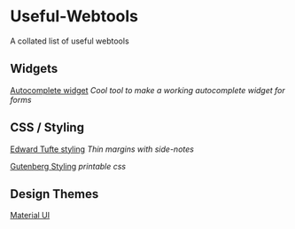 # Useful-Webtools
A collated list of useful webtools



## Widgets
[Autocomplete widget](https://mui.com/material-ui/react-autocomplete/)
*Cool tool to make a working autocomplete widget for forms*

## CSS / Styling
[Edward Tufte styling](https://edwardtufte.github.io/tufte-css/#)
*Thin margins with side-notes*

[Gutenberg Styling](https://github.com/BafS/Gutenberg?tab=readme-ov-file)
*printable css*

## Design Themes
[Material UI](https://m2.material.io/develop/web)

